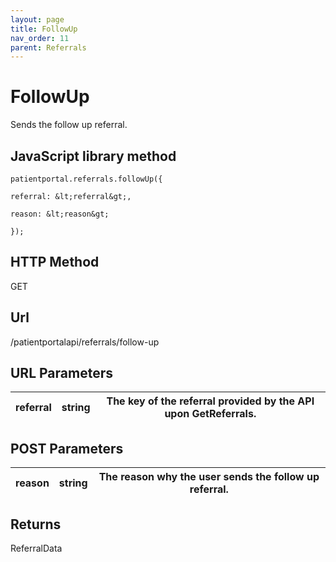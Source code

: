 ```yaml
---
layout: page
title: FollowUp
nav_order: 11
parent: Referrals
---
```


# FollowUp

Sends the follow up referral.

## JavaScript library method

```
patientportal.referrals.followUp({

referral: &lt;referral&gt;,

reason: &lt;reason&gt;

});
```

## HTTP Method

GET

## ****Url****

/patientportalapi/referrals/follow-up

## URL Parameters

| referral | string | The key of the referral provided by the API upon GetReferrals. |
| --- | --- | --- |

## POST Parameters

| reason | string | The reason why the user sends the follow up referral. |
| --- | --- | --- |

## Returns

ReferralData
